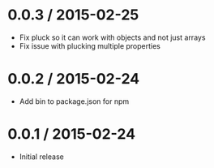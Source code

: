 0.0.3 / 2015-02-25
==================
* Fix pluck so it can work with objects and not just arrays
* Fix issue with plucking multiple properties

0.0.2 / 2015-02-24
==================
* Add bin to package.json for npm

0.0.1 / 2015-02-24
==================
* Initial release
